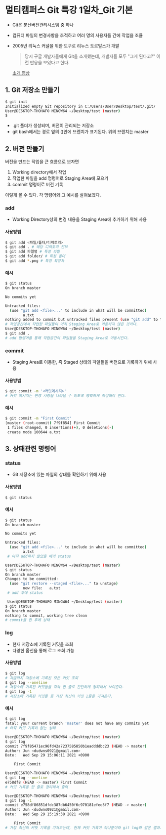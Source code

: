# 멀티캠퍼스 Git 특강 1일차_Git 기본

- Git은 분산버전관리시스템 중 하나

- 컴퓨터 파일의 변경사항을 추적하고 여러 명의 사용자들 간에 작업을 조율

- 2005년 리눅스 커널을 위한 도구로 리누스 토르발스가 개발
  
  > 당시 구글 개발자들에게 Git을 소개했는데, 개발자들 모두 "그게 된다고?" 이런 반응을 보였다고 한다.
  
  [소개 영상](https://www.youtube.com/watch?v=4XpnKHJAok8)

## 1. Git 저장소 만들기

```bash
$ git init
Initialized empty Git repository in C:/Users/User/Desktop/test/.git/
User@DESKTOP-THOHAFO MINGW64 ~/Desktop/test (master)
$
```

- .git 폴더가 생성되며, 버전이 관리되는 저장소
- git bash에서는 경로 옆의 ()안에 브랜치가 표기된다. 위의 브랜치는 master

## 2. 버전 만들기

버전을 만드는 작업을 큰 흐름으로 보자면

1. Working directory에서 작업
2. 작업한 파일을 add 명령어로 Staging Area에 모으기
3. commit 명령어로 버전 기록

이렇게 볼 수 있다.  각 명령어와 그 예시를 살펴보겠다.

### add

- Working Directory상의 변경 내용을 Staging Area에 추가하기 위해 사용

#### 사용방법

```bash
$ git add <파일/폴더/디렉토리>
$ git add . # 해당 디렉토리 전부
$ git add 파일명 # 특정 파일
$ git add folder/ # 특정 폴더
$ git add *.png # 특정 확장자
```

#### 예시

```bash
$ git status
On branch master

No commits yet

Untracked files:
  (use "git add <file>..." to include in what will be committed)
        a.txt
nothing added to commit but untracked files present (use "git add" to track)
# 작업공간에서 작업한 파일들이 아직 Staging Area로 이동하지 않은 것이다.
User@DESKTOP-THOHAFO MINGW64 ~/Desktop/test (master)
$ git add .
# add 명령어를 통해 작업공간의 파일들을 Staging Area로 이동시킨다.
```

### commit

- Staging Area로 이동한, 즉 Staged 상태의 파일들을 버전으로 기록하기 위해 사용

#### 사용방법

```bash
$ git commit -m '<커밋메시지>'
# 커밋 메시지는 변경 사항을 나타낼 수 있도록 명확하게 작성해야 한다.
```

#### 예시

```bash
$ git commit -m "First Commit"
[master (root-commit) 7f9f854] First Commit
 1 files changed, 0 insertions(+), 0 deletions(-)
 create mode 100644 a.txt
```

## 3. 상태관련 명령어

### status

- Git 저장소에 있는 파일의 상태를 확인하기 위해 사용

#### 사용방법

```bash
$ git status
```

#### 예시

```bash
$ git status
On branch master

No commits yet

Untracked files:
  (use "git add <file>..." to include in what will be committed)
        a.txt
 # 아직 add하지 않았을 때의 status

User@DESKTOP-THOHAFO MINGW64 ~/Desktop/test (master)
$ git status
On branch master
Changes to be committed:
  (use "git restore --staged <file>..." to unstage)
        new file:   a.txt
 # add 후에 status

 User@DESKTOP-THOHAFO MINGW64 ~/Desktop/test (master)
$ git status
On branch master
nothing to commit, working tree clean
# commit을 한 후에 상태
```

### log

- 현재 저장소에 기록된 커밋을 조회
- 다양한 옵션을 통해 로그 조회 가능

#### 사용방법

```bash
$ git log
# 지금까지 저장소에 기록된 모든 커밋 조회
$ git log --oneline
# 저장소에 기록된 커밋들을 각각 한 줄로 간단하게 정리해서 보여준다.
$ git log -1
# 저장소에 기록된 커밋들 중 가장 최신의 커밋 1줄을 가져온다.
```

#### 예시

```bash
$ git log
fatal: your current branch 'master' does not have any commits yet
# 아직 커밋 기록이 없는 상태

User@DESKTOP-THOHAFO MINGW64 ~/Desktop/test (master)
$ git log
commit 7f9f85471ec96fd42a7237585850b1eaddddbc23 (HEAD -> master)
Author: Jun <dudwns0921@gmail.com>
Date:   Wed Sep 29 15:06:11 2021 +0900

    First Commit

User@DESKTOP-THOHAFO MINGW64 ~/Desktop/test (master)
$ git log --oneline
e758df8 (HEAD -> master) First Commit
# 커밋 기록을 한 줄로 정리해서 출력

User@DESKTOP-THOHAFO MINGW64 ~/Desktop/test (master)
$ git log -1
commit e758df86851dfdc387db6450f6c970181efee3f7 (HEAD -> master)
Author: Jun <dudwns0921@gmail.com>
Date:   Wed Sep 29 15:19:38 2021 +0900

    First Commit
# 가장 최신의 커밋 기록을 가져오는데, 현재 커밋 기록이 하나뿐이라 git log와 같은 결과가 나옴.
```
